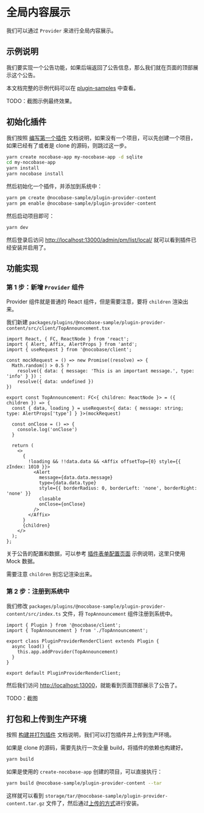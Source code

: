 # 全局内容展示

我们可以通过 `Provider` 来进行全局内容展示。

## 示例说明

我们要实现一个公告功能，如果后端返回了公告信息，那么我们就在页面的顶部展示这个公告。

本文档完整的示例代码可以在 [plugin-samples](https://github.com/nocobase/plugin-samples/tree/main/packages/plugins/%40nocobase-sample/plugin-provider-content) 中查看。

TODO：截图示例最终效果。

## 初始化插件

我们按照 [编写第一个插件](/development/your-fisrt-plugin) 文档说明，如果没有一个项目，可以先创建一个项目，如果已经有了或者是 clone 的源码，则跳过这一步。

```bash
yarn create nocobase-app my-nocobase-app -d sqlite
cd my-nocobase-app
yarn install
yarn nocobase install
```

然后初始化一个插件，并添加到系统中：

```bash
yarn pm create @nocobase-sample/plugin-provider-content
yarn pm enable @nocobase-sample/plugin-provider-content
```

然后启动项目即可：

```bash
yarn dev
```

然后登录后访问 [http://localhost:13000/admin/pm/list/local/](http://localhost:13000/admin/pm/list/local/) 就可以看到插件已经安装并启用了。

## 功能实现

### 第 1 步：新增 `Provider` 组件

Provider 组件就是普通的 React 组件，但是需要注意，要将 `children` 渲染出来。

我们新建 `packages/plugins/@nocobase-sample/plugin-provider-content/src/client/TopAnnouncement.tsx`

```tsx | pure
import React, { FC, ReactNode } from 'react';
import { Alert, Affix, AlertProps } from 'antd';
import { useRequest } from '@nocobase/client';

const mockRequest = () => new Promise((resolve) => {
  Math.random() > 0.5 ?
    resolve({ data: { message: 'This is an important message.', type: 'info' } }) :
    resolve({ data: undefined })
})

export const TopAnnouncement: FC<{ children: ReactNode }> = ({ children }) => {
  const { data, loading } = useRequest<{ data: { message: string; type: AlertProps['type'] } }>(mockRequest)

  const onClose = () => {
    console.log('onClose')
  }

  return (
    <>
      {
        !loading && !!data.data && <Affix offsetTop={0} style={{ zIndex: 1010 }}>
          <Alert
            message={data.data.message}
            type={data.data.type}
            style={{ borderRadius: 0, borderLeft: 'none', borderRight: 'none' }}
            closable
            onClose={onClose}
          />
        </Affix>
      }
      {children}
    </>
  );
};
```

关于公告的配置和数据，可以参考 [插件表单配置页面](/plugin-samples/plugin-settings/form) 示例说明，这里只使用 Mock 数据。

需要注意 `children` 别忘记渲染出来。

### 第 2 步：注册到系统中

我们修改 `packages/plugins/@nocobase-sample/plugin-provider-content/src/index.ts` 文件，将 `TopAnnouncement` 组件注册到系统中。

```tsx | pure
import { Plugin } from '@nocobase/client';
import { TopAnnouncement } from './TopAnnouncement';

export class PluginProviderRenderClient extends Plugin {
  async load() {
    this.app.addProvider(TopAnnouncement)
  }
}

export default PluginProviderRenderClient;
```

然后我们访问 [http://localhost:13000](http://localhost:13000)，就能看到页面顶部展示了公告了。

TODO：截图

## 打包和上传到生产环境

按照 [构建并打包插件](/development/your-fisrt-plugin#构建并打包插件) 文档说明，我们可以打包插件并上传到生产环境。

如果是 clone 的源码，需要先执行一次全量 build，将插件的依赖也构建好。

```bash
yarn build
```

如果是使用的 `create-nocobase-app` 创建的项目，可以直接执行：

```bash
yarn build @nocobase-sample/plugin-provider-content --tar
```

这样就可以看到 `storage/tar/@nocobase-sample/plugin-provider-content.tar.gz` 文件了，然后通过[上传的方式](/welcome/getting-started/plugin)进行安装。
